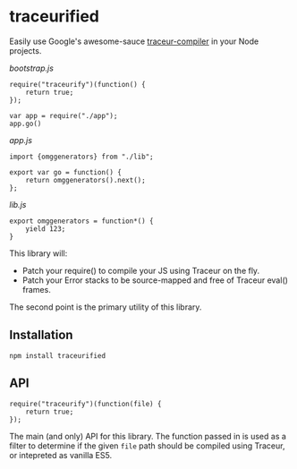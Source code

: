 # traceurified

Easily use Google's awesome-sauce [traceur-compiler](https://github.com/google/traceur-compiler) in your Node projects.

*bootstrap.js*
```
require("traceurify")(function() {
    return true; 
});

var app = require("./app");
app.go()
```

*app.js*
```
import {omggenerators} from "./lib";

export var go = function() {
    return omggenerators().next();
};
```

*lib.js*
```
export omggenerators = function*() {
    yield 123;
}
```

This library will:

 * Patch your require() to compile your JS using Traceur on the fly.
 * Patch your Error stacks to be source-mapped and free of Traceur eval() frames.

The second point is the primary utility of this library.

## Installation

```
npm install traceurified
```

## API

```
require("traceurify")(function(file) {
    return true; 
});
```

The main (and only) API for this library. The function passed in is used as a filter to determine if the given `file` path should be compiled using Traceur, or intepreted as vanilla ES5.
